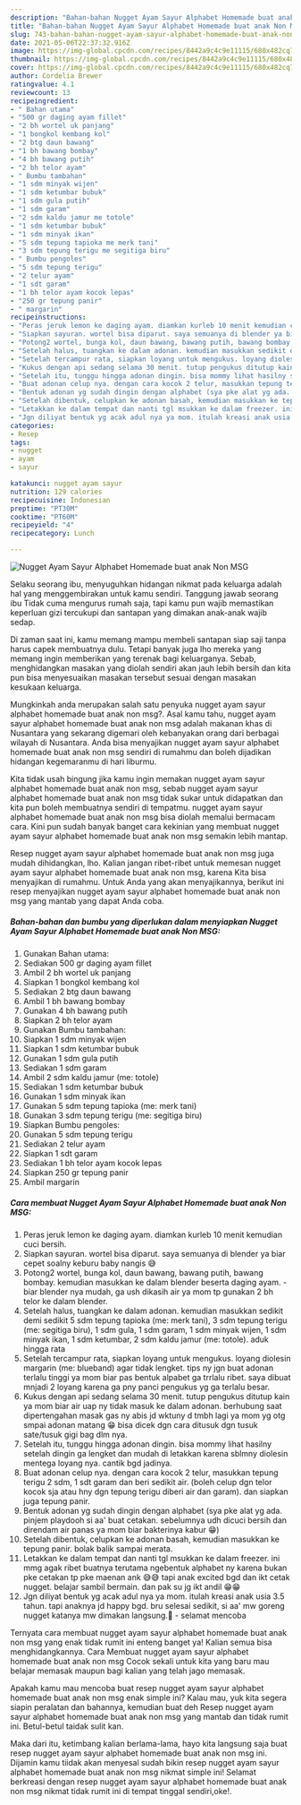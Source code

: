 ```yaml
---
description: "Bahan-bahan Nugget Ayam Sayur Alphabet Homemade buat anak Non MSG yang enak dan Mudah Dibuat"
title: "Bahan-bahan Nugget Ayam Sayur Alphabet Homemade buat anak Non MSG yang enak dan Mudah Dibuat"
slug: 743-bahan-bahan-nugget-ayam-sayur-alphabet-homemade-buat-anak-non-msg-yang-enak-dan-mudah-dibuat
date: 2021-05-06T22:37:32.916Z
image: https://img-global.cpcdn.com/recipes/8442a9c4c9e11115/680x482cq70/nugget-ayam-sayur-alphabet-homemade-buat-anak-non-msg-foto-resep-utama.jpg
thumbnail: https://img-global.cpcdn.com/recipes/8442a9c4c9e11115/680x482cq70/nugget-ayam-sayur-alphabet-homemade-buat-anak-non-msg-foto-resep-utama.jpg
cover: https://img-global.cpcdn.com/recipes/8442a9c4c9e11115/680x482cq70/nugget-ayam-sayur-alphabet-homemade-buat-anak-non-msg-foto-resep-utama.jpg
author: Cordelia Brewer
ratingvalue: 4.1
reviewcount: 13
recipeingredient:
- " Bahan utama"
- "500 gr daging ayam fillet"
- "2 bh wortel uk panjang"
- "1 bongkol kembang kol"
- "2 btg daun bawang"
- "1 bh bawang bombay"
- "4 bh bawang putih"
- "2 bh telor ayam"
- " Bumbu tambahan"
- "1 sdm minyak wijen"
- "1 sdm ketumbar bubuk"
- "1 sdm gula putih"
- "1 sdm garam"
- "2 sdm kaldu jamur me totole"
- "1 sdm ketumbar bubuk"
- "1 sdm minyak ikan"
- "5 sdm tepung tapioka me merk tani"
- "3 sdm tepung terigu me segitiga biru"
- " Bumbu pengoles"
- "5 sdm tepung terigu"
- "2 telur ayam"
- "1 sdt garam"
- "1 bh telor ayam kocok lepas"
- "250 gr tepung panir"
- " margarin"
recipeinstructions:
- "Peras jeruk lemon ke daging ayam. diamkan kurleb 10 menit kemudian cuci bersih."
- "Siapkan sayuran. wortel bisa diparut. saya semuanya di blender ya biar cepet soalny keburu baby nangis 😅"
- "Potong2 wortel, bunga kol, daun bawang, bawang putih, bawang bombay. kemudian masukkan ke dalam blender beserta daging ayam. biar blender nya mudah, ga ush dikasih air ya mom tp gunakan 2 bh telor ke dalam blender."
- "Setelah halus, tuangkan ke dalam adonan. kemudian masukkan sedikit demi sedikit 5 sdm tepung tapioka (me: merk tani), 3 sdm tepung terigu (me: segitiga biru), 1 sdm gula, 1 sdm garam, 1 sdm minyak wijen, 1 sdm minyak ikan, 1 sdm ketumbar, 2 sdm kaldu jamur (me: totole). aduk hingga rata"
- "Setelah tercampur rata, siapkan loyang untuk mengukus. loyang diolesin margarin (me: blueband) agar tidak lengket. tips ny jgn buat adonan terlalu tinggi ya mom biar pas bentuk alpabet ga trrlalu ribet. saya dibuat mnjadi 2 loyang karena ga pny panci pengukus yg ga terlalu besar."
- "Kukus dengan api sedang selama 30 menit. tutup pengukus ditutup kain ya mom biar air uap ny tidak masuk ke dalam adonan. berhubung saat dipertengahan masak gas ny abis jd wktuny d tmbh lagi ya mom yg otg smpai adonan matang 😁 bisa dicek dgn cara ditusuk dgn tusuk sate/tusuk gigi bag dlm nya."
- "Setelah itu, tunggu hingga adonan dingin. bisa mommy lihat hasilny setelah dingin ga lengket dan mudah di letakkan karena sblmny diolesin mentega loyang nya. cantik bgd jadinya."
- "Buat adonan celup nya. dengan cara kocok 2 telur, masukkan tepung terigu 2 sdm, 1 sdt garam dan beri sedikit air. (boleh celup dgn telor kocok sja atau hny dgn tepung terigu diberi air dan garam). dan siapkan juga tepung panir."
- "Bentuk adonan yg sudah dingin dengan alphabet (sya pke alat yg ada. pinjem playdooh si aa&#39; buat cetakan. sebelumnya udh dicuci bersih dan direndam air panas ya mom biar bakterinya kabur 😁)"
- "Setelah dibentuk, celupkan ke adonan basah, kemudian masukkan ke tepung panir. bolak balik sampai merata."
- "Letakkan ke dalam tempat dan nanti tgl msukkan ke dalam freezer. ini mmg agak ribet buatnya terutama ngebentuk alphabet ny karena bukan pke cetakan tp pke maenan ank 😅😅 tapi anak excited bgd dan ikt cetak nugget. belajar sambil bermain. dan pak su jg ikt andil 😁😁"
- "Jgn diliyat bentuk yg acak adul nya ya mom. itulah kreasi anak usia 3.5 tahun. tapi anaknya jd happy bgd. bru selesai sedikit, si aa&#39; mw goreng nugget katanya mw dimakan langsung.🤗 selamat mencoba"
categories:
- Resep
tags:
- nugget
- ayam
- sayur

katakunci: nugget ayam sayur 
nutrition: 129 calories
recipecuisine: Indonesian
preptime: "PT30M"
cooktime: "PT60M"
recipeyield: "4"
recipecategory: Lunch

---
```



![Nugget Ayam Sayur Alphabet Homemade buat anak Non MSG](https://img-global.cpcdn.com/recipes/8442a9c4c9e11115/680x482cq70/nugget-ayam-sayur-alphabet-homemade-buat-anak-non-msg-foto-resep-utama.jpg)

Selaku seorang ibu, menyuguhkan hidangan nikmat pada keluarga adalah hal yang menggembirakan untuk kamu sendiri. Tanggung jawab seorang ibu Tidak cuma mengurus rumah saja, tapi kamu pun wajib memastikan keperluan gizi tercukupi dan santapan yang dimakan anak-anak wajib sedap.

Di zaman  saat ini, kamu memang mampu membeli santapan siap saji tanpa harus capek membuatnya dulu. Tetapi banyak juga lho mereka yang memang ingin memberikan yang terenak bagi keluarganya. Sebab, menghidangkan masakan yang diolah sendiri akan jauh lebih bersih dan kita pun bisa menyesuaikan masakan tersebut sesuai dengan masakan kesukaan keluarga. 



Mungkinkah anda merupakan salah satu penyuka nugget ayam sayur alphabet homemade buat anak non msg?. Asal kamu tahu, nugget ayam sayur alphabet homemade buat anak non msg adalah makanan khas di Nusantara yang sekarang digemari oleh kebanyakan orang dari berbagai wilayah di Nusantara. Anda bisa menyajikan nugget ayam sayur alphabet homemade buat anak non msg sendiri di rumahmu dan boleh dijadikan hidangan kegemaranmu di hari liburmu.

Kita tidak usah bingung jika kamu ingin memakan nugget ayam sayur alphabet homemade buat anak non msg, sebab nugget ayam sayur alphabet homemade buat anak non msg tidak sukar untuk didapatkan dan kita pun boleh membuatnya sendiri di tempatmu. nugget ayam sayur alphabet homemade buat anak non msg bisa diolah memalui bermacam cara. Kini pun sudah banyak banget cara kekinian yang membuat nugget ayam sayur alphabet homemade buat anak non msg semakin lebih mantap.

Resep nugget ayam sayur alphabet homemade buat anak non msg juga mudah dihidangkan, lho. Kalian jangan ribet-ribet untuk memesan nugget ayam sayur alphabet homemade buat anak non msg, karena Kita bisa menyajikan di rumahmu. Untuk Anda yang akan menyajikannya, berikut ini resep menyajikan nugget ayam sayur alphabet homemade buat anak non msg yang mantab yang dapat Anda coba.

<!--inarticleads1-->

##### Bahan-bahan dan bumbu yang diperlukan dalam menyiapkan Nugget Ayam Sayur Alphabet Homemade buat anak Non MSG:

1. Gunakan  Bahan utama:
1. Sediakan 500 gr daging ayam fillet
1. Ambil 2 bh wortel uk panjang
1. Siapkan 1 bongkol kembang kol
1. Sediakan 2 btg daun bawang
1. Ambil 1 bh bawang bombay
1. Gunakan 4 bh bawang putih
1. Siapkan 2 bh telor ayam
1. Gunakan  Bumbu tambahan:
1. Siapkan 1 sdm minyak wijen
1. Siapkan 1 sdm ketumbar bubuk
1. Gunakan 1 sdm gula putih
1. Sediakan 1 sdm garam
1. Ambil 2 sdm kaldu jamur (me: totole)
1. Sediakan 1 sdm ketumbar bubuk
1. Gunakan 1 sdm minyak ikan
1. Gunakan 5 sdm tepung tapioka (me: merk tani)
1. Gunakan 3 sdm tepung terigu (me: segitiga biru)
1. Siapkan  Bumbu pengoles:
1. Gunakan 5 sdm tepung terigu
1. Sediakan 2 telur ayam
1. Siapkan 1 sdt garam
1. Sediakan 1 bh telor ayam kocok lepas
1. Siapkan 250 gr tepung panir
1. Ambil  margarin




<!--inarticleads2-->

##### Cara membuat Nugget Ayam Sayur Alphabet Homemade buat anak Non MSG:

1. Peras jeruk lemon ke daging ayam. diamkan kurleb 10 menit kemudian cuci bersih.
1. Siapkan sayuran. wortel bisa diparut. saya semuanya di blender ya biar cepet soalny keburu baby nangis 😅
1. Potong2 wortel, bunga kol, daun bawang, bawang putih, bawang bombay. kemudian masukkan ke dalam blender beserta daging ayam. - biar blender nya mudah, ga ush dikasih air ya mom tp gunakan 2 bh telor ke dalam blender.
1. Setelah halus, tuangkan ke dalam adonan. kemudian masukkan sedikit demi sedikit 5 sdm tepung tapioka (me: merk tani), 3 sdm tepung terigu (me: segitiga biru), 1 sdm gula, 1 sdm garam, 1 sdm minyak wijen, 1 sdm minyak ikan, 1 sdm ketumbar, 2 sdm kaldu jamur (me: totole). aduk hingga rata
1. Setelah tercampur rata, siapkan loyang untuk mengukus. loyang diolesin margarin (me: blueband) agar tidak lengket. tips ny jgn buat adonan terlalu tinggi ya mom biar pas bentuk alpabet ga trrlalu ribet. saya dibuat mnjadi 2 loyang karena ga pny panci pengukus yg ga terlalu besar.
1. Kukus dengan api sedang selama 30 menit. tutup pengukus ditutup kain ya mom biar air uap ny tidak masuk ke dalam adonan. berhubung saat dipertengahan masak gas ny abis jd wktuny d tmbh lagi ya mom yg otg smpai adonan matang 😁 bisa dicek dgn cara ditusuk dgn tusuk sate/tusuk gigi bag dlm nya.
1. Setelah itu, tunggu hingga adonan dingin. bisa mommy lihat hasilny setelah dingin ga lengket dan mudah di letakkan karena sblmny diolesin mentega loyang nya. cantik bgd jadinya.
1. Buat adonan celup nya. dengan cara kocok 2 telur, masukkan tepung terigu 2 sdm, 1 sdt garam dan beri sedikit air. (boleh celup dgn telor kocok sja atau hny dgn tepung terigu diberi air dan garam). dan siapkan juga tepung panir.
1. Bentuk adonan yg sudah dingin dengan alphabet (sya pke alat yg ada. pinjem playdooh si aa&#39; buat cetakan. sebelumnya udh dicuci bersih dan direndam air panas ya mom biar bakterinya kabur 😁)
1. Setelah dibentuk, celupkan ke adonan basah, kemudian masukkan ke tepung panir. bolak balik sampai merata.
1. Letakkan ke dalam tempat dan nanti tgl msukkan ke dalam freezer. ini mmg agak ribet buatnya terutama ngebentuk alphabet ny karena bukan pke cetakan tp pke maenan ank 😅😅 tapi anak excited bgd dan ikt cetak nugget. belajar sambil bermain. dan pak su jg ikt andil 😁😁
1. Jgn diliyat bentuk yg acak adul nya ya mom. itulah kreasi anak usia 3.5 tahun. tapi anaknya jd happy bgd. bru selesai sedikit, si aa&#39; mw goreng nugget katanya mw dimakan langsung.🤗 - selamat mencoba




Ternyata cara membuat nugget ayam sayur alphabet homemade buat anak non msg yang enak tidak rumit ini enteng banget ya! Kalian semua bisa menghidangkannya. Cara Membuat nugget ayam sayur alphabet homemade buat anak non msg Cocok sekali untuk kita yang baru mau belajar memasak maupun bagi kalian yang telah jago memasak.

Apakah kamu mau mencoba buat resep nugget ayam sayur alphabet homemade buat anak non msg enak simple ini? Kalau mau, yuk kita segera siapin peralatan dan bahannya, kemudian buat deh Resep nugget ayam sayur alphabet homemade buat anak non msg yang mantab dan tidak rumit ini. Betul-betul taidak sulit kan. 

Maka dari itu, ketimbang kalian berlama-lama, hayo kita langsung saja buat resep nugget ayam sayur alphabet homemade buat anak non msg ini. Dijamin kamu tiidak akan menyesal sudah bikin resep nugget ayam sayur alphabet homemade buat anak non msg nikmat simple ini! Selamat berkreasi dengan resep nugget ayam sayur alphabet homemade buat anak non msg nikmat tidak rumit ini di tempat tinggal sendiri,oke!.

